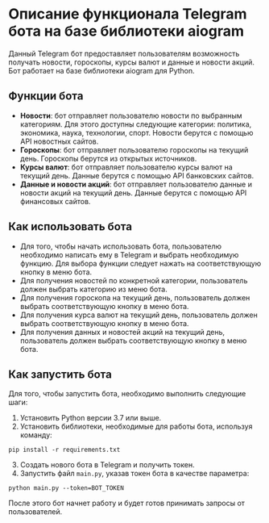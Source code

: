 # Описание функционала Telegram бота на базе библиотеки aiogram
Данный Telegram бот предоставляет пользователям возможность получать новости, гороскопы, курсы валют и данные и новости акций. Бот работает на базе библиотеки aiogram для Python.
## Функции бота
- **Новости**: бот отправляет пользователю новости по выбранным категориям. Для этого доступны следующие категории: политика, экономика, наука, технологии, спорт. Новости берутся с помощью API новостных сайтов.
- **Гороскопы**: бот отправляет пользователю гороскопы на текущий день. Гороскопы берутся из открытых источников.
- **Курсы валют**: бот отправляет пользователю курсы валют на текущий день. Данные берутся с помощью API банковских сайтов.
- **Данные и новости акций**: бот отправляет пользователю данные и новости акций на текущий день. Данные берутся с помощью API финансовых сайтов.
## Как использовать бота
- Для того, чтобы начать использовать бота, пользователю необходимо написать ему в Telegram и выбрать необходимую функцию. Для выбора функции следует нажать на соответствующую кнопку в меню бота.
- Для получения новостей по конкретной категории, пользователь должен выбрать категорию из меню бота.
- Для получения гороскопа на текущий день, пользователь должен выбрать соответствующую кнопку в меню бота.
- Для получения курса валют на текущий день, пользователь должен выбрать соответствующую кнопку в меню бота.
- Для получения данных и новостей акций на текущий день, пользователь должен выбрать соответствующую кнопку в меню бота.
## Как запустить бота
Для того, чтобы запустить бота, необходимо выполнить следующие шаги:
1. Установить Python версии 3.7 или выше.
2. Установить библиотеки, необходимые для работы бота, используя команду:
```
pip install -r requirements.txt
```
3. Создать нового бота в Telegram и получить токен.
4. Запустить файл `main.py`, указав токен бота в качестве параметра:
```
python main.py --token=BOT_TOKEN
```
После этого бот начнет работу и будет готов принимать запросы от пользователей.
